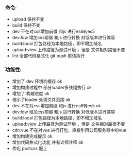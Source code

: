 ### 命令:
* upload 保持不变  
* build 保持不变
* dev 不在对css增加前缀 和js 进行es6转es5
* dev:low 增加css前缀 和js 进行转换 对低版本进行兼容
* build:local 打包路径为本地路径，即不增加域名
* upload:view 上传路径为测试环境 ，但是 文件相对路径不变
* lint 全部代码格式化 git push 前请执行

### 功能性:
* 增加了 dev 环境的缓存  ok
* 增加构建过程中 部分loader多线程执行 ok
* 增加了 构建进度 ok
* 缩小了loader 处理文件范围 ok
* dev 不在对css增加前缀 和js 进行es6转es5 ok
* dev:low 增加css前缀 和js 进行转换 对低版本进行兼容
* build:local 打包路径为本地路径，即不增加域名
* upload:view 上传路径为测试环境 ，但是 文件相对路径不变
* cdn:vue 不在对vue 进行打包，直接引用公司服务器中的vue
* 增加构建完成提示 ok
* 增加代码格式化功能 并有详细注释 ok
* 优化 postcss 配上

